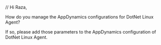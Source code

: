 //
Hi Raza,

How do you manage the AppDynamics configurations for DotNet Linux Agent? 

If so, please add those parameters to the AppDynamics configuration of DotNet Linux Agent. 


